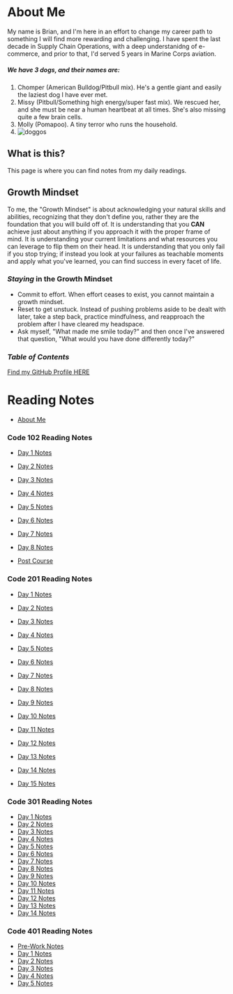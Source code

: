 # About Me

My name is Brian, and I'm here in an effort to change my career path to something I will find more rewarding and challenging. I have spent the last decade in Supply Chain Operations, with a deep understanidng of e-commerce, and prior to that, I'd served 5 years in Marine Corps aviation.

##### We have 3 dogs, and their names are:
1. Chomper (American Bulldog/Pitbull mix). He's a gentle giant and easily the laziest dog I have ever met.
2. Missy (Pitbull/Something high energy/super fast mix). We rescued her, and she must be near a human heartbeat at all times. She's also missing quite a few brain cells.
3. Molly (Pomapoo). A tiny terror who runs the household.
4. ![doggos](https://i.ibb.co/rHD44W9/doggos.jpg)

## What is this?

This page is where you can find notes from my daily readings.

## Growth Mindset

To me, the "Growth Mindset" is about acknowledging your natural skills and abilities, recognizing that they don't define you, rather they are the foundation that you will build off of. It is understanding that you **CAN** achieve just about anything if you approach it with the proper frame of mind. It is understanding your current limitations and what resources you can leverage to flip them on their head. It is understanding that you only fail if you stop trying; if instead you look at your failures as teachable moments and apply what you've learned, you can find success in every facet of life.

### ***Staying*** in the Growth Mindset
- Commit to effort. When effort ceases to exist, you cannot maintain a growth mindset.
- Reset to get unstuck. Instead of pushing problems aside to be dealt with later, take a step back, practice mindfulness, and reapproach the problem after I have cleared my headspace.
- Ask myself, "What made me smile today?" and then once I've answered that question, "What would you have done differently today?"


### ***Table of Contents***
[Find my GitHub Profile HERE](https://www.github.com/brianjtarte)

# Reading Notes

- [About Me](index.md)

### Code 102 Reading Notes

- [Day 1 Notes](day1.md)

- [Day 2 Notes](day2.md)

- [Day 3 Notes](day3.md)

- [Day 4 Notes](day4.md)

- [Day 5 Notes](day5.md)

- [Day 6 Notes](day6.md)

- [Day 7 Notes](day7.md)

- [Day 8 Notes](day8.md)

- [Post Course](exam.md)

### Code 201 Reading Notes

- [Day 1 Notes](class-01.md)

- [Day 2 Notes](201-2.md)

- [Day 3 Notes](201-3.md)

- [Day 4 Notes](201-4.md)

- [Day 5 Notes](201-5.md)

- [Day 6 Notes](201-6.md)

- [Day 7 Notes](201-7.md)

- [Day 8 Notes](201-8.md)

- [Day 9 Notes](201-9.md)

- [Day 10 Notes](201-10.md)

- [Day 11 Notes](201-11.md)

- [Day 12 Notes](201-12.md)

- [Day 13 Notes](201-13.md)

- [Day 14 Notes](201-14.md)

- [Day 15 Notes](201-15.md)

### Code 301 Reading Notes

- [Day 1 Notes](301-1.md)
- [Day 2 Notes](301-2.md)
- [Day 3 Notes](301-3.md)
- [Day 4 Notes](301-4.md)
- [Day 5 Notes](301-5.md)
- [Day 6 Notes](301-6.md)
- [Day 7 Notes](301-7.md)
- [Day 8 Notes](301-8.md)
- [Day 9 Notes](301-9.md)
- [Day 10 Notes](301-10.md)
- [Day 11 Notes](301-11.md)
- [Day 12 Notes](301-12.md)
- [Day 13 Notes](301-13.md)
- [Day 14 Notes](301-14.md)

### Code 401 Reading Notes

- [Pre-Work Notes](401-PreWork.md)
- [Day 1 Notes](401-1.md)
- [Day 2 Notes](401-2.md)
- [Day 3 Notes](401-3.md)
- [Day 4 Notes](401-4.md)
- [Day 5 Notes](401-5.md)